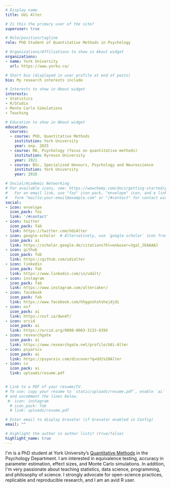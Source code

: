 ```yaml
---
# Display name
title: Udi Alter

# Is this the primary user of the site?
superuser: true

# Role/position/tagline
role: PhD Student of Quantitative Methods in Psychology

# Organizations/Affiliations to show in About widget
organizations:
- name: York University
  url: https://www.yorku.ca/

# Short bio (displayed in user profile at end of posts)
bio: My research interests include 

# Interests to show in About widget
interests:
- Statistics
- R/Studio
- Monte Carlo Simulations
- Teaching

# Education to show in About widget
education:
  courses:
  - course: PhD, Quantitative Methods
    institution: York University
    year: exp. 2025
  - course: MA, Psychology (focus on quantitative methods)
    institution: Ryreson University
    year: 2021
  - course: BSc, Specialized Honours, Psychology and Neuroscience 
    institution: York University
    year: 2016

# Social/Academic Networking
# For available icons, see: https://wowchemy.com/docs/getting-started/page-builder/#icons
#   For an email link, use "fas" icon pack, "envelope" icon, and a link in the
#   form "mailto:your-email@example.com" or "/#contact" for contact widget.
social:
- icon: envelope
  icon_pack: fas
  link: '/#contact'
- icon: twitter
  icon_pack: fab
  link: https://twitter.com/UdiAlter
- icon: google-scholar  # Alternatively, use `google-scholar` icon from `ai` icon pack
  icon_pack: ai
  link: https://scholar.google.de/citations?hl=en&user=3gal_2EAAAAJ
- icon: github
  icon_pack: fab
  link: https://github.com/udialter
- icon: linkedin
  icon_pack: fab
  link: https://www.linkedin.com/in/udalt/
- icon: instagram
  icon_pack: fab
  link: https://www.instagram.com/altercaker/
- icon: facebook
  icon_pack: fab
  link: https://www.facebook.com/hhggnshshshejdjdi
- icon: osf
  icon_pack: ai
  link: https://osf.io/dwn4f/
- icon: orcid
  icon_pack: ai
  link: https://orcid.org/0000-0003-3133-839X
- icon: researchgate
  icon_pack: ai
  link: https://www.researchgate.net/profile/Udi-Alter
- icon: psyarxiv
  icon_pack: ai
  link: https://psyarxiv.com/discover?q=Udi%20Alter
- icon: cv
  icon_pack: ai
  link: uploads/resume.pdf


# Link to a PDF of your resume/CV.
# To use: copy your resume to `static/uploads/resume.pdf`, enable `ai` icons in `params.toml`, 
# and uncomment the lines below.
 #- icon: instagram
  # icon_pack: fab
  # link: uploads/resume.pdf

# Enter email to display Gravatar (if Gravatar enabled in Config)
email: ""

# Highlight the author in author lists? (true/false)
highlight_name: true
---
```


I'm is a PhD student at York University’s [Quantitative Methods](https://qm.info.yorku.ca/) in the Psychology Department. I am interested in equivalence testing, accuracy in parameter estimation, effect sizes, and Monte Carlo simulations. In addition, I'm very passionate about teaching statistics, data science, programming, and philosophy of science. I strongly advocate for open-science practices, replicable and reproducible research, and I am an avid R user.
